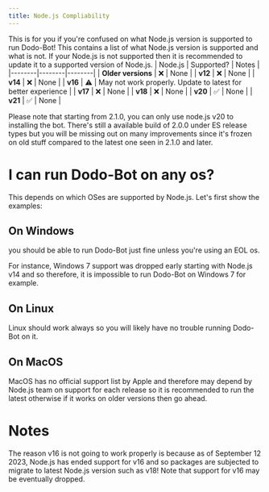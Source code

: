 ```yaml
---
title: Node.js Compliability
---
```


This is for you if you're confused on what Node.js version is supported to run Dodo-Bot! This contains a list of what Node.js version is supported and what is not. If your Node.js is not supported then it is recommended to update it to a supported version of Node.js.
| Node.js | Supported? | Notes |
|--------|--------|--------|
| **Older versions** | ❌ | None |
| **v12** | ❌ | None |
| **v14** | ❌ | None |
| **v16** | ⚠  | May not work properly. Update to latest for better experience |
| **v17** | ❌ | None |
| **v18** | ❌ | None | 
| **v20** | ✅ | None |
| **v21** | ✅ | None |

Please note that starting from 2.1.0, you can only use node.js v20 to installing the bot. There's still a available build of 2.0.0 under ES release types but you will be missing out on many improvements since it's frozen on old stuff compared to the latest one seen in 2.1.0 and later.

# I can run Dodo-Bot on any os?
This depends on which OSes are supported by Node.js. Let's first show the examples: 

## On Windows 

you should be able to run Dodo-Bot just fine unless you're using an EOL os.

For instance, Windows 7 support was dropped early starting with Node.js v14 and so therefore, it is impossible to run Dodo-Bot on Windows 7 for example.
## On Linux
Linux should work always so you will likely have no trouble running Dodo-Bot on it. 

## On MacOS
MacOS has no official support list by Apple and therefore may depend by Node.js team on support for each release so it is recommended to run the latest otherwise if it works on older versions then go ahead.

# Notes
The reason v16 is not going to work properly is because as of September 12 2023, Node.js has ended support for v16 and so packages are subjected to migrate to latest Node.js version such as v18! Note that support for v16 may be eventually dropped.
